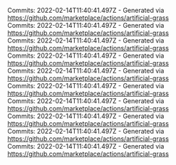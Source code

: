 Commits: 2022-02-14T11:40:41.497Z - Generated via https://github.com/marketplace/actions/artificial-grass
<br>
Commits: 2022-02-14T11:40:41.497Z - Generated via https://github.com/marketplace/actions/artificial-grass
<br>
Commits: 2022-02-14T11:40:41.497Z - Generated via https://github.com/marketplace/actions/artificial-grass
<br>
Commits: 2022-02-14T11:40:41.497Z - Generated via https://github.com/marketplace/actions/artificial-grass
<br>
Commits: 2022-02-14T11:40:41.497Z - Generated via https://github.com/marketplace/actions/artificial-grass
<br>
Commits: 2022-02-14T11:40:41.497Z - Generated via https://github.com/marketplace/actions/artificial-grass
<br>
Commits: 2022-02-14T11:40:41.497Z - Generated via https://github.com/marketplace/actions/artificial-grass
<br>
Commits: 2022-02-14T11:40:41.497Z - Generated via https://github.com/marketplace/actions/artificial-grass
<br>
Commits: 2022-02-14T11:40:41.497Z - Generated via https://github.com/marketplace/actions/artificial-grass
<br>
Commits: 2022-02-14T11:40:41.497Z - Generated via https://github.com/marketplace/actions/artificial-grass
<br>
